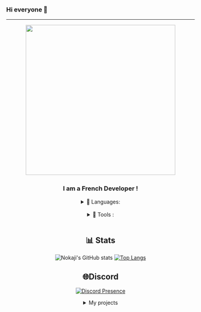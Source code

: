 ### Hi everyone 👋

---

<div align="center">
<a href="https://nokaji.civalia.fr"><img width="400px" src="https://nokaji.civalia.fr/ressources/img/nokaji.png"/><a/><br>
<h3>I am a French Developer !</h3>

<details align="center">
<summary>🔧 Languages:</summary>
<div align="center">
<img align="left" alt="HTML" width="30px" style="padding-right:10px;" src="https://cdn.jsdelivr.net/gh/devicons/devicon/icons/html5/html5-original.svg" />
<img align="left" alt="CSS" width="30px" style="padding-right:10px;" src="https://cdn.jsdelivr.net/gh/devicons/devicon/icons/css3/css3-original.svg" />
<img align="left" alt="JavaScript" width="30px" style="padding-right:10px;" src="https://cdn.jsdelivr.net/gh/devicons/devicon/icons/javascript/javascript-original.svg" />
<img align="left" alt="PHP" width="30px" style="padding-right:10px;" src="https://cdn.jsdelivr.net/gh/devicons/devicon/icons/php/php-original.svg" />
<img align="left" alt="Python" width="30px" style="padding-right:10px;" src="https://cdn.jsdelivr.net/gh/devicons/devicon/icons/python/python-original.svg" />
<img align="left" alt="Java" width="30px" style="padding-right:10px;" src="https://cdn.jsdelivr.net/gh/devicons/devicon/icons/java/java-plain.svg" />
</div>
</details>
<br />
<details align="center">
<summary>🔧 Tools :</summary>
<div align="center">
  <img src="https://skillicons.dev/icons?i=git,linux,bootstrap,electron,figma,mysql,vscode,ubuntu,nodejs,github,gradle,laravel,discordjs,idea,phpstorm,clion,npm" />
</div>
</details>
<br />


## 📊 Stats
<div align="center">  
  
![Nokaji's GitHub stats](https://github-readme-stats.vercel.app/api?username=Nokaji&bg_color=30,e96443,904e95&title_color=fff&text_color=fff)
[![Top Langs](https://github-readme-stats.vercel.app/api/top-langs/?username=Nokaji&bg_color=30,e96443,904e95&title_color=fff&text_color=fff)](https://github.com/Nokaji/github-readme-stats)

</div>
  
## 🌐Discord
[![Discord Presence](https://lanyard.cnrad.dev/api/485432352261144588?idleMessage=Im%20probably%20sleping)](https://discord.com/users/485432352261144588)

<details>
<summary>My projects</summary>

### HebergPlus
<a target="_blank" href="https://heberg-plus.fr"><img alt="Nokaji's Contributed HebergPlus" src="https://nokaji.civalia.fr/ressources/img/present-hebergplus.png" /></a>

### JiloClass
<a target="_blank" href="https://jiloclass.yvleis.fr"><img alt="Nokaji's Contributed JiloClass" src="https://nokaji.civalia.fr/ressources/img/present-jiloclass.png" /></a>

</div>
</details>
